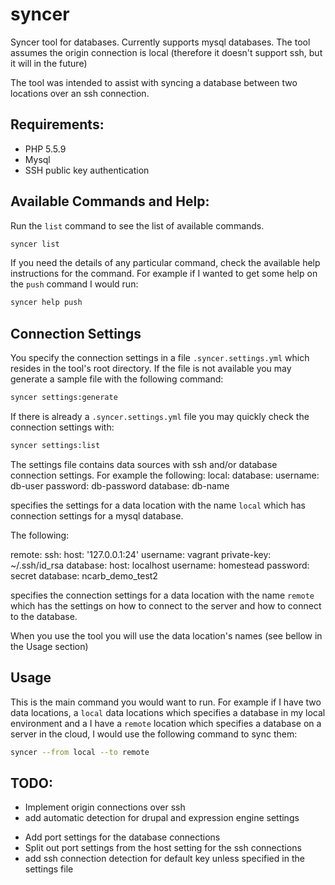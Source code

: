 # syncer
Syncer tool for databases. Currently supports mysql databases. The tool assumes the origin connection is local (therefore
it doesn't support ssh, but it will in the future)

The tool was intended to assist with syncing a database between two locations over an ssh connection.

## Requirements:

* PHP 5.5.9
* Mysql
* SSH public key authentication

## Available Commands and Help:

Run the `list` command to see the list of available commands. 

```sh
syncer list
```

If you need the details of any particular command, check the available help instructions for the command. For example
if I wanted to get some help on the `push` command I would run:

```sh
syncer help push
```

## Connection Settings

You specify the connection settings in a file `.syncer.settings.yml` which resides in the tool's root directory. If the file 
is not available you may generate a sample file with the following command: 

```sh
syncer settings:generate
```

If there is already a `.syncer.settings.yml` file you may quickly check the connection settings with:

```sh
syncer settings:list
```

The settings file contains data sources with ssh and/or database connection settings. For example the following:
 local:
     database:
         username: db-user
         password: db-password
         database: db-name
         
 
 specifies the settings for a data location with the name `local` which has connection settings for a mysql database. 
 
 The following:
 
 remote:
       ssh:
             host: '127.0.0.1:24'
             username: vagrant
             private-key: ~/.ssh/id_rsa
       database:
             host: localhost
             username: homestead
             password: secret
             database: ncarb_demo_test2

specifies the connection settings for a data location with the name `remote` which has the settings on how to connect to the server and
how to connect to the database. 

When you use the tool you will use the data location's names (see bellow in the Usage section)

## Usage

This is the main command you would want to run. For example if I have two data locations, a `local` data locations which 
specifies a database in my local environment and a I have a `remote` location which specifies a database on a server in the cloud,
 I would use the following command to sync them:
 
 ```sh
 syncer --from local --to remote
 ```

## TODO:

* Implement origin connections over ssh
* add automatic detection for drupal and expression engine settings
- Add port settings for the database connections
- Split out port settings from the host setting for the ssh connections
- add ssh connection detection for default key unless specified in the settings file

  

